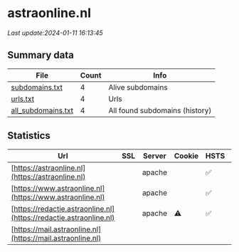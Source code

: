 # astraonline.nl
*Last update:2024-01-11 16:13:45*
## Summary data
| File       | Count | Info |
|------------|-------|------|
|[subdomains.txt](/data/astraonline/subdomains.txt)|4|Alive subdomains|
|[urls.txt](/data/astraonline/urls.txt)|4|Urls|
|[all_subdomains.txt](/data/astraonline/all_subdomains.txt)|4|All found subdomains (history)|
## Statistics
| Url | SSL | Server | Cookie | HSTS | CSP | XFO | XXP | RP | Tech |
|------------|-------|------|------|------|------|------|------|------|------|
|[https://astraonline.nl](https://astraonline.nl)| |apache| |:white_check_mark: | | |:white_check_mark: | | |:white_check_mark: | |Apache HTTP Server H...| |
|[https://www.astraonline.nl](https://www.astraonline.nl)| |apache| |:white_check_mark: | | |:white_check_mark: | | |:white_check_mark: | |Apache HTTP Server H...| |
|[https://redactie.astraonline.nl](https://redactie.astraonline.nl)| |apache|:warning: |:white_check_mark: | | |:white_check_mark: | | |:white_check_mark: | |Apache HTTP Server H...| |
|[https://mail.astraonline.nl](https://mail.astraonline.nl)| | | | | | | |:white_check_mark: | |Apache HTTP Server H...| |